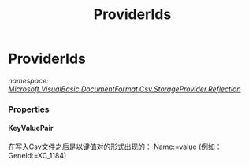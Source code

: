 ﻿---
title: ProviderIds
---

# ProviderIds
_namespace: [Microsoft.VisualBasic.DocumentFormat.Csv.StorageProvider.Reflection](N-Microsoft.VisualBasic.DocumentFormat.Csv.StorageProvider.Reflection.html)_





### Properties

#### KeyValuePair
在写入Csv文件之后是以键值对的形式出现的： Name:=value (例如： GeneId:=XC_1184)

